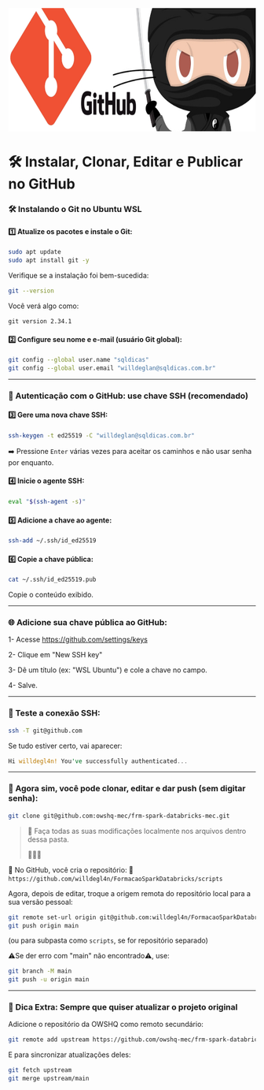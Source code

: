 <img src="../img/bannergit.jpg" alt="" width="1100" height="250">

# 🛠️ Instalar, Clonar, Editar e Publicar no GitHub

### 🛠️ Instalando o Git no Ubuntu WSL
#### 1️⃣ Atualize os pacotes e instale o Git:
````bash
sudo apt update
sudo apt install git -y
````

Verifique se a instalação foi bem-sucedida:
````bash
git --version
````

Você verá algo como:
````nginx
git version 2.34.1
````

#### 2️⃣ Configure seu nome e e-mail (usuário Git global):
````bash
git config --global user.name "sqldicas"
git config --global user.email "willdeglan@sqldicas.com.br"
````

----
### 🔐 Autenticação com o GitHub: use chave SSH (recomendado)
#### 3️⃣ Gere uma nova chave SSH:
````bash
ssh-keygen -t ed25519 -C "willdeglan@sqldicas.com.br"
````
➡️ Pressione `Enter` várias vezes para aceitar os caminhos e não usar senha por enquanto.

#### 4️⃣ Inicie o agente SSH:
````bash
eval "$(ssh-agent -s)"
````

#### 5️⃣ Adicione a chave ao agente:
````bash
ssh-add ~/.ssh/id_ed25519
````

#### 6️⃣ Copie a chave pública:
````bash
cat ~/.ssh/id_ed25519.pub
````
Copie o conteúdo exibido.


----
### 🌐 Adicione sua chave pública ao GitHub:
1- Acesse https://github.com/settings/keys

2- Clique em "New SSH key"

3- Dê um título (ex: "WSL Ubuntu") e cole a chave no campo.

4- Salve.


----
### 🧪 Teste a conexão SSH:
````bash
ssh -T git@github.com
````
Se tudo estiver certo, vai aparecer:
````rust
Hi willdegl4n! You've successfully authenticated...
````


----
### 🧪 Agora sim, você pode clonar, editar e dar push (sem digitar senha):
````bash
git clone git@github.com:owshq-mec/frm-spark-databricks-mec.git
````

> 📁 Faça todas as suas modificações localmente nos arquivos dentro dessa pasta.
> 
> 📄📄📄

🌱 No GitHub, você cria o repositório:
📌`https://github.com/willdegl4n/FormacaoSparkDatabricks/scripts`

Agora, depois de editar, troque a origem remota do repositório local para a sua versão pessoal:
````bash
git remote set-url origin git@github.com:willdegl4n/FormacaoSparkDatabricks.git
git push origin main
````
(ou para subpasta como `scripts`, se for repositório separado)


⚠️Se der erro com "main" não encontrado⚠️, use:
````bash
git branch -M main
git push -u origin main
````


----
### 🧠 Dica Extra: Sempre que quiser atualizar o projeto original
Adicione o repositório da OWSHQ como remoto secundário:
````bash
git remote add upstream https://github.com/owshq-mec/frm-spark-databricks-mec.git
````

E para sincronizar atualizações deles:
````bash
git fetch upstream
git merge upstream/main
````
